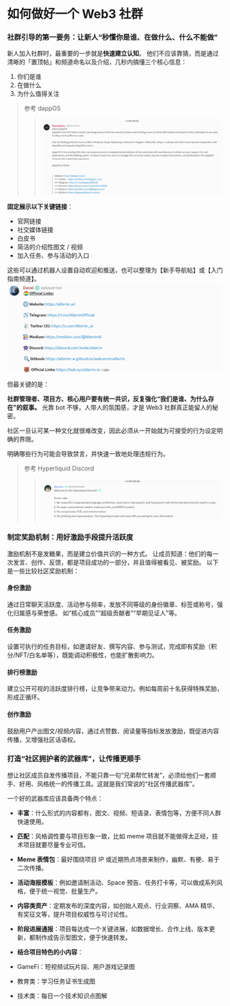 
 # 如何做好一个 Web3 社群

 ### 社群引导的第一要务：让新人“秒懂你是谁、在做什么、什么不能做”

新人加入社群时，最重要的一步就是**快速建立认知**。
他们不应该靠猜，而是通过清晰的「置顶帖」和频道命名以及介绍，几秒内搞懂三个核心信息：
1. 你们是谁
2. 在做什么
3. 为什么值得关注
>参考 dappOS
>>![](../img/img22.png)

**固定展示以下关键链接**：

+ 官网链接
+ 社交媒体链接
+ 白皮书
+ 简洁的介绍性图文 / 视频
+ 加入任务、参与活动的入口

 这些可以通过机器人设置自动欢迎和推送，也可以整理为【新手导航帖】或【入门指南频道】。 
![](../img/img23.png)

但最关键的是：

**社群管理者、项目方、核心用户要有统一共识，反复强化“我们是谁、为什么存在”的叙事。**
光靠 bot 不够，人带人的氛围感，才是 Web3 社群真正能留人的秘密。

社区一旦认可某一种文化就很难改变，因此必须从一开始就为可接受的行为设定明确的界限。

明确哪些行为可能会导致禁言，并快速一致地处理违规行为。
>参考 Hyperliquid Discord
>>![](../img/img24.png)

### 制定奖励机制：用好激励手段提升活跃度

激励机制不是发糖果，而是建立价值共识的一种方式。
让成员知道：他们的每一次发言、创作、反馈，都是项目成功的一部分，并且值得被看见、被奖励。
以下是一些比较社区奖励机制：

#### 身份激励

通过日常聊天活跃度、活动参与频率，发放不同等级的身份徽章、标签或称号，强化归属感与荣誉感。
如“核心成员”“超级贡献者”“早期见证人”等。

#### 任务激励

设置可执行的任务目标，如邀请好友、撰写内容、参与测试，完成即有奖励（积分/NFT/白名单等），既能调动积极性，也能扩散影响力。

#### 排行榜激励

建立公开可视的活跃度排行榜，让竞争带来动力。例如每周前十名获得特殊奖励，形成正循环。

#### 创作激励

鼓励用户产出图文/视频内容，通过点赞数、阅读量等指标发放激励，既促进内容传播，又增强社区话语权。

### 打造“社区拥护者的武器库”，让传播更顺手

想让社区成员自发传播项目，不能只靠一句“兄弟帮忙转发”，必须给他们一套顺手、好用、风格统一的传播工具。这就是我们常说的“社区传播武器库”。

一个好的武器库应该具备两个特点：

+ **丰富**：什么形式的内容都有，图文、视频、短语录、表情包等，方便不同人群快速使用。
+ **匹配**：风格调性要与项目形象一致，比如 meme 项目就不能做得太正经，技术项目就要尽量专业可信。

+ **Meme 表情包**：最好围绕项目 IP 或近期热点场景来制作，幽默、有梗、易于二次传播。
+ **活动海报模板**：例如邀请制活动、Space 预告、任务打卡等，可以做成系列风格，便于统一视觉、批量生产。
+ **内容类资产**：定期发布的深度内容，如创始人观点、行业洞察、AMA 精华、有奖征文等，提升项目权威性与可讨论性。
+ **阶段进展通报**：项目每达成一个关键进展，如数据增长、合作上线、版本更新，都制作成告示型图文，便于快速转发。

+ **结合项目特色的小内容**：
+ GameFi：短视频试玩片段、用户游戏记录图
+ 教育类：学习任务证书生成图
+ 技术类：每日一个技术知识点图解

